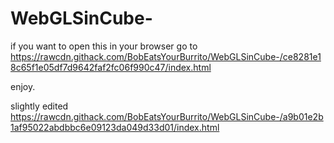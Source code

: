 # WebGLSinCube-

if you want to open this in your browser go to https://rawcdn.githack.com/BobEatsYourBurrito/WebGLSinCube-/ce8281e18c65f1e05df7d9642faf2fc06f990c47/index.html

enjoy.


slightly edited
https://rawcdn.githack.com/BobEatsYourBurrito/WebGLSinCube-/a9b01e2b1af95022abdbbc6e09123da049d33d01/index.html

